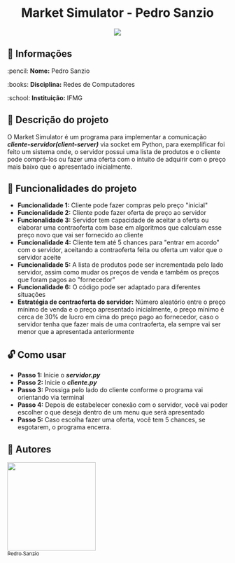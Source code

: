 <h1 align="center"> Market Simulator - Pedro Sanzio </h1>
<p align="center"><img src="http://img.shields.io/static/v1?label=STATUS&message=CONCLUIDO&color=GREEN&style=for-the-badge"/></p>

## :file_folder: Informações

<p>:pencil: <strong>Nome:</strong> Pedro Sanzio</p>
<p>:books: <strong>Disciplina:</strong> Redes de Computadores</p>
<p>:school: <strong>Instituição:</strong> IFMG</p>

## :page_with_curl: Descrição do projeto

O Market Simulator é um programa para implementar a comunicação ***cliente-servidor(client-server)*** via socket em Python, para exemplificar foi feito um sistema onde, o servidor possui uma lista de produtos e o cliente pode comprá-los ou fazer uma oferta com o intuito de adquirir com o preço mais baixo que o apresentado inicialmente.

## :hammer: Funcionalidades do projeto

- <strong>Funcionalidade 1:</strong> Cliente pode fazer compras pelo preço "inicial"
- <strong>Funcionalidade 2:</strong> Cliente pode fazer oferta de preço ao servidor
- <strong>Funcionalidade 3:</strong> Servidor tem capacidade de aceitar a oferta ou elaborar uma contraoferta com base em algoritmos que calculam esse preço novo que vai ser fornecido ao cliente
- <strong>Funcionalidade 4:</strong> Cliente tem até 5 chances para "entrar em acordo" com o servidor, aceitando a contraoferta feita ou oferta um valor que o servidor aceite
- <strong>Funcionalidade 5:</strong> A lista de produtos pode ser incrementada pelo lado servidor, assim como mudar os preços de venda e também os preços que foram pagos ao "fornecedor"
- <strong>Funcionalidade 6:</strong> O código pode ser adaptado para diferentes situações
- <strong>Estratégia de contraoferta do servidor:</strong> Número aleatório entre o preço mínimo de venda e o preço apresentado inicialmente, o preço mínimo é cerca de 30% de lucro em cima do preço pago ao fornecedor, caso o servidor tenha que fazer mais de uma contraoferta, ela sempre vai ser menor que a apresentada anteriormente

## :unlock: Como usar

- <strong>Passo 1:</strong> Inicie o ***servidor.py***
- <strong>Passo 2:</strong> Inicie o ***cliente.py***
- <strong>Passo 3:</strong> Prossiga pelo lado do cliente conforme o programa vai orientando via terminal
- <strong>Passo 4:</strong> Depois de estabelecer conexão com o servidor, você vai poder escolher o que deseja dentro de um menu que será apresentado
- <strong>Passo 5:</strong> Caso escolha fazer uma oferta, você tem 5 chances, se esgotarem, o programa encerra.
## :newspaper: Autores

[<img src="https://user-images.githubusercontent.com/72276805/182635128-14d5c6cb-4856-4660-b8f2-4412c2cca72b.jpg" width=202 height=202><br><sub>Pedro Sanzio</sub>](https://instagram.com/pedro_sanzio)
